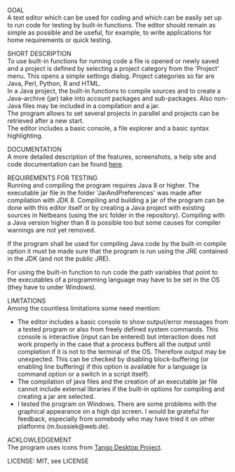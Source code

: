 GOAL<br>
A text editor which can be used for coding and which can be easily set up to run code for
testing by built-in functions. The editor should remain as simple as possible and be
useful, for example, to write applications for home requirements or quick testing.
<p>
SHORT DESCRIPTION<br>
To use built-in functions for running code a file is opened or newly saved and a project
is defined by selecting a project category from the 'Project' menu. This opens a simple
settings dialog. Project categories so far are Java, Perl, Python, R and HTML.<br>
In a Java project, the built-in functions to compile sources and to create a Java-archive
(jar) take into account packages and sub-packages. Also non-Java files may be included
in a compilation and a jar.<br>
The program allows to set several projects in parallel and projects can be retrieved after
a new start.<br>
The editor includes a basic console, a file explorer and a basic syntax highlighting.
<p>
DOCUMENTATION<br>
A more detailed description of the features, screenshots, a help site and code documentation
can be found <a href="https://eadgyth.github.io/Programming-Editor/">here</a>.
<p>
REQUIREMENTS FOR TESTING<br>
Running and compiling the program requires Java 8 or higher. The executable jar file in the
folder 'JarAndPreferences' was made after compilation with JDK 8. Compiling and building a
jar of the program can be done with this editor itself or by creating a Java project with
existing sources in Netbeans (using the src folder in the repository). Compiling with a Java
version higher than 8 is possible too but some causes for compiler warnings are not yet
removed.
<p>
If the program shall be used for compiling Java code by the built-in compile option it must be
made sure that the program is run using the JRE contained in the JDK (and not the public JRE).
<p>
For using the built-in function to run code the path variables that point to the executables
of a programming language may have to be set in the OS (they have to under Windows).
<p>
LIMITATIONS<br>
Among the countless limitations some need mention:
<ul>
<li>The editor includes a basic console to show output/error messages from a tested program
    or also from freely defined system commands. This console is interactive (input can be
    entered) but interaction does not work properly in the case that a process buffers all
    the output until completion if it is not to the terminal of the OS. Therefore output
    may be unexpected. This can be checked by disabling block-buffering (or enabling line
    buffering) if this option is available for a language (a command option or a switch
    in a script itself).</li>
<li>The compilation of java files and the creation of an executable jar file cannot include
    external libraries if the built-in options for compiling and creating a jar are selected.</li>
<li>I tested the program on Windows. There are some problems with the graphical appearance
    on a high dpi screen. I would be grateful for feedback, especially from somebody who may
    have tried it on other platforms (m.bussiek@web.de).</li>
</ul>
<p>
ACKLOWLEDGEMENT<br>
The program uses icons from
<a href="https://github.com/Distrotech/tango-icon-theme">Tango Desktop Project</a>.
<p>
LICENSE: MIT, see LICENSE<br>
